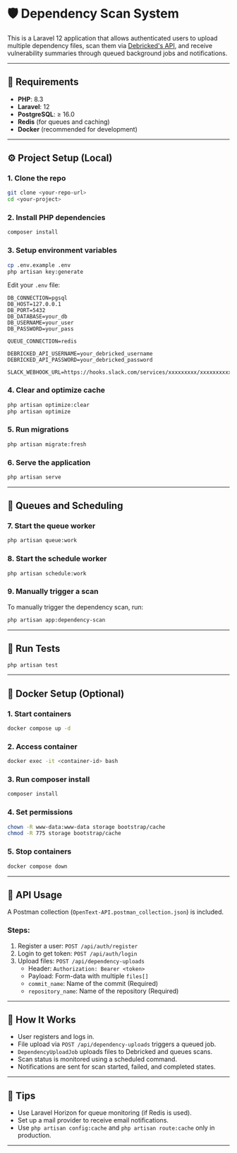# 🛡️ Dependency Scan System

This is a Laravel 12 application that allows authenticated users to upload multiple dependency files, scan them via [Debricked's API](https://debricked.com), and receive vulnerability summaries through queued background jobs and notifications.

---

## 🧰 Requirements

- **PHP**: 8.3
- **Laravel**: 12
- **PostgreSQL**: ≥ 16.0
- **Redis** (for queues and caching)
- **Docker** (recommended for development)

---

## ⚙️ Project Setup (Local)

### 1. Clone the repo

```bash
git clone <your-repo-url>
cd <your-project>
```

### 2. Install PHP dependencies

```bash
composer install
```

### 3. Setup environment variables

```bash
cp .env.example .env
php artisan key:generate
```

Edit your `.env` file:

```env
DB_CONNECTION=pgsql
DB_HOST=127.0.0.1
DB_PORT=5432
DB_DATABASE=your_db
DB_USERNAME=your_user
DB_PASSWORD=your_pass

QUEUE_CONNECTION=redis

DEBRICKED_API_USERNAME=your_debricked_username
DEBRICKED_API_PASSWORD=your_debricked_password

SLACK_WEBHOOK_URL=https://hooks.slack.com/services/xxxxxxxxx/xxxxxxxxxxxxxxxxx
```

### 4. Clear and optimize cache

```bash
php artisan optimize:clear
php artisan optimize
```

### 5. Run migrations

```bash
php artisan migrate:fresh
```

### 6. Serve the application

```bash
php artisan serve
```

---

## 🔁 Queues and Scheduling

### 7. Start the queue worker

```bash
php artisan queue:work
```

### 8. Start the schedule worker

```bash
php artisan schedule:work
```
### 9. Manually trigger a scan

To manually trigger the dependency scan, run:

```bash
php artisan app:dependency-scan
```
---

## 🧪 Run Tests

```bash
php artisan test
```

---

## 🐳 Docker Setup (Optional)

### 1. Start containers

```bash
docker compose up -d
```

### 2. Access container

```bash
docker exec -it <container-id> bash
```

### 3. Run composer install

```bash
composer install
```

### 4. Set permissions

```bash
chown -R www-data:www-data storage bootstrap/cache
chmod -R 775 storage bootstrap/cache

```

### 5. Stop containers

```bash
docker compose down
```

---

## 🔌 API Usage

A Postman collection (`OpenText-API.postman_collection.json`) is included.

### Steps:

1. Register a user: `POST /api/auth/register`
2. Login to get token: `POST /api/auth/login`
3. Upload files: `POST /api/dependency-uploads`
   - Header: `Authorization: Bearer <token>`
   - Payload: Form-data with multiple `files[]`
   - `commit_name`: Name of the commit (Required)
   - `repository_name`: Name of the repository (Required)

---

## 🧠 How It Works

- User registers and logs in.
- File upload via `POST /api/dependency-uploads` triggers a queued job.
- `DependencyUploadJob` uploads files to Debricked and queues scans.
- Scan status is monitored using a scheduled command.
- Notifications are sent for scan started, failed, and completed states.

---

## 📌 Tips

- Use Laravel Horizon for queue monitoring (if Redis is used).
- Set up a mail provider to receive email notifications.
- Use `php artisan config:cache` and `php artisan route:cache` only in production.

---

